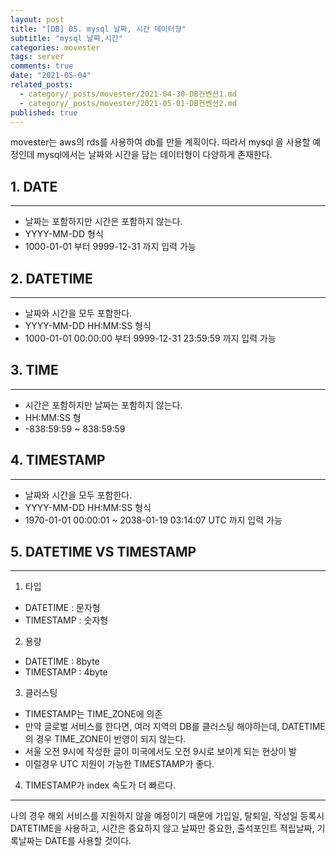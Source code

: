 ```yaml
---
layout: post
title: "[DB] 05. mysql 날짜, 시간 데이터형"
subtitle: "mysql 날짜,시간"
categories: movester
tags: server
comments: true
date: "2021-05-04"
related_posts:
  - category/_posts/movester/2021-04-30-DB컨벤션1.md
  - category/_posts/movester/2021-05-01-DB컨벤션2.md
published: true
---
```


movester는 aws의 rds를 사용하여 db를 만들 계획이다.
따라서 mysql 을 사용할 예정인데 mysql에서는 날짜와 시간을 담는 데이터형이 다양하게 존재한다.

## 1. DATE
---
- 날짜는 포함하지만 시간은 포함하지 않는다.
- YYYY-MM-DD 형식
- 1000-01-01 부터 9999-12-31 까지 입력 가능

## 2. DATETIME
---
- 날짜와 시간을 모두 포함한다.
- YYYY-MM-DD HH:MM:SS 형식
- 1000-01-01 00:00:00 부터 9999-12-31 23:59:59 까지 입력 가능

## 3. TIME
---
- 시간은 포함하지만 날짜는 포함하지 않는다.
- HH:MM:SS 형
- -838:59:59 ~ 838:59:59

## 4. TIMESTAMP
---
- 날짜와 시간을 모두 포함한다.
- YYYY-MM-DD HH:MM:SS 형식
- 1970-01-01 00:00:01 ~ 2038-01-19 03:14:07 UTC 까지 입력 가능

## 5. DATETIME VS TIMESTAMP
---
1. 타입
- DATETIME : 문자형
- TIMESTAMP : 숫자형
2. 용량
- DATETIME : 8byte
- TIMESTAMP : 4byte
3. 클러스팅
- TIMESTAMP는 TIME_ZONE에 의존
- 만약 글로벌 서비스를 한다면, 여러 지역의 DB를 클러스팅 해야하는데, DATETIME의 경우 TIME_ZONE이 반영이 되지 않는다.
- 서울 오전 9시에 작성한 글이 미국에서도 오전 9시로 보이게 되는 현상이 발
- 이럴경우 UTC 지원이 가능한 TIMESTAMP가 좋다.
4. TIMESTAMP가 index 속도가 더 빠르다.


---
나의 경우 해외 서비스를 지원하지 않을 예정이기 때문에
가입일, 탈퇴일, 작성일 등록시 DATETIME을 사용하고,
시간은 중요하지 않고 날짜만 중요한, 출석포인트 적립날짜, 기록날짜는 DATE를 사용할 것이다.
